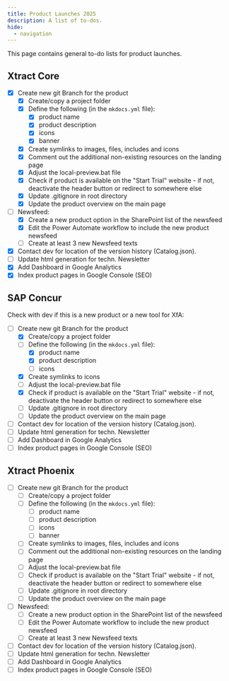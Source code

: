 ```yaml
---
title: Product Launches 2025
description: A list of to-dos.
hide:
  - navigation
---
```


This page contains general to-do lists for product launches.

## Xtract Core

- [x] Create new git Branch for the product
	- [x] Create/copy a project folder 
	- [x] Define the following (in the `mkdocs.yml` file):
		- [x] product name
		- [x] product description
		- [x] icons 
		- [x] banner
	- [x] Create symlinks to images, files, includes and icons
	- [x] Comment out the additional non-existing resources on the landing page
	- [x] Adjust the local-preview.bat file
	- [x] Check if product is available on the "Start Trial" website - if not, deactivate the header button or redirect to somewhere else
	- [x] Update .gitignore in root directory
	- [x] Update the product overview on the main page
- [ ] Newsfeed:
	- [x] Create a new product option in the SharePoint list of the newsfeed
	- [x] Edit the Power Automate workflow to include the new product newsfeed
	- [ ] Create at least 3 new Newsfeed texts
- [x] Contact dev for location of the version history (Catalog.json).
- [ ] Update html generation for techn. Newsletter
- [x] Add Dashboard in Google Analytics
- [x] Index product pages in Google Console (SEO)

## SAP Concur

Check with dev if this is a new product or a new tool for XfA:

- [ ] Create new git Branch for the product
	- [x] Create/copy a project folder 
	- [ ] Define the following (in the `mkdocs.yml` file):
		- [x] product name
		- [x] product description
		- [ ] icons 
	- [x] Create symlinks to icons
	- [ ] Adjust the local-preview.bat file
	- [x] Check if product is available on the "Start Trial" website - if not, deactivate the header button or redirect to somewhere else
	- [ ] Update .gitignore in root directory
	- [ ] Update the product overview on the main page
- [ ] Contact dev for location of the version history (Catalog.json).
- [ ] Update html generation for techn. Newsletter
- [ ] Add Dashboard in Google Analytics
- [ ] Index product pages in Google Console (SEO)

## Xtract Phoenix

- [ ] Create new git Branch for the product
	- [ ] Create/copy a project folder 
	- [ ] Define the following (in the `mkdocs.yml` file):
		- [ ] product name
		- [ ] product description
		- [ ] icons 
		- [ ] banner
	- [ ] Create symlinks to images, files, includes and icons
	- [ ] Comment out the additional non-existing resources on the landing page
	- [ ] Adjust the local-preview.bat file
	- [ ] Check if product is available on the "Start Trial" website - if not, deactivate the header button or redirect to somewhere else
	- [ ] Update .gitignore in root directory
	- [ ] Update the product overview on the main page
- [ ] Newsfeed:
	- [ ] Create a new product option in the SharePoint list of the newsfeed
	- [ ] Edit the Power Automate workflow to include the new product newsfeed
	- [ ] Create at least 3 new Newsfeed texts
- [ ] Contact dev for location of the version history (Catalog.json).
- [ ] Update html generation for techn. Newsletter
- [ ] Add Dashboard in Google Analytics
- [ ] Index product pages in Google Console (SEO)

